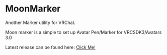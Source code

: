# MoonMarker
Another Marker utility for VRChat.

Moon marker is a simple to set up Avatar Pen/Marker for VRCSDK3/Avatars 3.0

Latest release can be found here: [Click Me!](https://github.com/moonvrc/MoonMarker/releases/)

